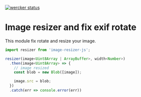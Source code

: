 [![wercker status](https://app.wercker.com/status/808b3e008fb779d94fcf557592655213/s/master 'wercker status')](https://app.wercker.com/project/byKey/808b3e008fb779d94fcf557592655213)

# Image resizer and fix exif rotate

This module fix rotate and resize your image.

```js
import resizer from 'image-resizer-js';

resizer(image<Uint8Array | ArrayBuffer>, width<Number>)
  .then(image<Uint8Array> => {
    // image resized
    const blob = new Blob([image]);

    image.src = blob;
  })
  .catch(err => console.error(err))
```
